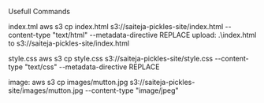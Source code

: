 Usefull Commands

index.tml
aws s3 cp index.html s3://saiteja-pickles-site/index.html --content-type "text/html" --metadata-directive REPLACE
upload: .\index.html to s3://saiteja-pickles-site/index.html
 
style.css
aws s3 cp style.css s3://saiteja-pickles-site/style.css --content-type "text/css" --metadata-directive REPLACE
 
image:
aws s3 cp images/mutton.jpg s3://saiteja-pickles-site/images/mutton.jpg --content-type "image/jpeg"
